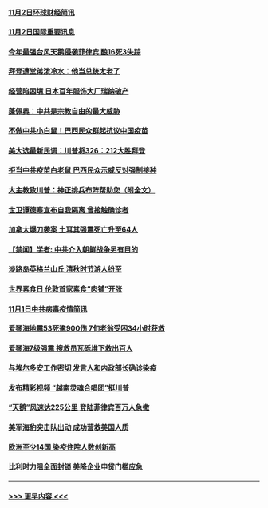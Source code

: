 #### [11月2日环球财经简讯](../pages/prog202/a102977284.md?t=11022351) 
#### [11月2日国际重要讯息](../pages/prog202/a102977179.md?t=11022351) 
#### [今年最强台风天鹅侵袭菲律宾 酿16死3失踪](../pages/prog202/a102977149.md?t=11022351) 
#### [拜登遭堂弟泼冷水：他当总统太老了](../pages/prog202/a102977150.md?t=11022351) 
#### [经营陷困境 日本百年服饰大厂瑞纳破产](../pages/prog202/a102977063.md?t=11022351) 
#### [蓬佩奥：中共是宗教自由的最大威胁](../pages/prog202/a102977053.md?t=11022351) 
#### [不做中共小白鼠！巴西民众群起抗议中国疫苗](../pages/prog202/a102977029.md?t=11022351) 
#### [美大选最新民调：川普将326：212大胜拜登](../pages/prog202/a102977003.md?t=11022351) 
#### [拒当中共疫苗白老鼠 巴西民众示威反对强制接种](../pages/prog202/a102976963.md?t=11022351) 
#### [大主教致川普：神正排兵布阵帮助您（附全文）](../pages/prog202/a102976938.md?t=11022351) 
#### [世卫谭德塞宣布自我隔离 曾接触确诊者](../pages/prog202/a102976924.md?t=11022351) 
#### [加拿大爆刀袭案 土耳其强震死亡升至64人](../pages/prog202/a102976844.md?t=11022351) 
#### [【禁闻】学者: 中共介入朝鲜战争另有目的](../pages/prog202/a102976801.md?t=11022351) 
#### [淡路岛英格兰山丘 清秋时节游人纷至](../pages/prog202/a102976805.md?t=11022351) 
#### [世界素食日 伦敦首家素食“肉铺”开张](../pages/prog202/a102976727.md?t=11022351) 
#### [11月1日中共病毒疫情简讯](../pages/prog202/a102976729.md?t=11022351) 
#### [爱琴海地震53死逾900伤 7旬老翁受困34小时获救](../pages/prog202/a102976671.md?t=11022351) 
#### [爱琴海7级强震 搜救员瓦砾堆下救出百人](../pages/prog202/a102976584.md?t=11022351) 
#### [与埃尔多安工作密切 发言人和内政部长确诊染疫](../pages/prog202/a102976556.md?t=11022351) 
#### [发布精彩视频 “越南灵魂合唱团”挺川普](../pages/prog202/a102976129.md?t=11022351) 
#### [“天鹅”风速达225公里 登陆菲律宾百万人急撤](../pages/prog202/a102976446.md?t=11022351) 
#### [美军海豹突击队出动 成功营救美国人质](../pages/prog202/a102976407.md?t=11022351) 
#### [欧洲至少14国 染疫住院人数创新高](../pages/prog202/a102976403.md?t=11022351) 
#### [比利时力阻全面封锁 美降企业申贷门槛应急](../pages/prog202/a102976314.md?t=11022351) 

----
#### [ >>> 更早内容 <<< ](../indexes/prog202-earlier.md)
